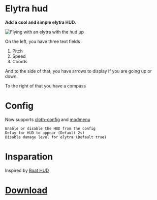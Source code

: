 # Elytra hud
**Add a cool and simple elytra HUD.**

![Flying with an elytra with the hud up](https://cdn.modrinth.com/data/cached_images/050acab9f4ab75f1117c5357e6914d76c1707a8e.png)

On the left, you have three text fields

1. Pitch
2. Speed
3. Coords

And to the side of that, you have arrows to display if you are going up or down.

To the right of that you have a compass
# Config
Now supports [cloth-config](https://modrinth.com/mod/cloth-config) and [modmenu](https://modrinth.com/mod/modmenu)

```
Enable or disable the HUD from the config
Delay for HUD to appear (Default 2s)
Disable damage level for elytra (Default true)
```
# Insparation
Inspired by [Boat HUD](https://modrinth.com/mod/boathud)

# [Download](https://modrinth.com/mod/simpleelytrahud/version/1.0.1)
